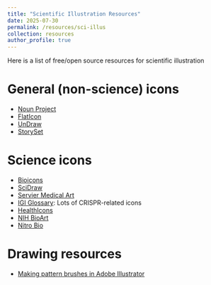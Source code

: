 ```yaml
---
title: "Scientific Illustration Resources"
date: 2025-07-30
permalink: /resources/sci-illus
collection: resources
author_profile: true
---
```


Here is a list of free/open source resources for scientific illustration

# General (non-science) icons
* [Noun Project](https://thenounproject.com/)
* [FlatIcon](https://www.flaticon.com/)
* [UnDraw](https://undraw.co/)
* [StorySet](https://storyset.com/)

# Science icons
* [Bioicons](https://bioicons.com/)
* [SciDraw](https://scidraw.io/)
* [Servier Medical Art](https://smart.servier.com/)
* [IGI Glossary](https://innovativegenomics.org/glossary/): Lots of CRISPR-related icons
* [HealthIcons](https://healthicons.org/)
* [NIH BioArt](https://bioart.niaid.nih.gov/)
* [Nitro Bio](https://biographics.nitro.bio/)

# Drawing resources
* [Making pattern brushes in Adobe Illustrator](https://www.ami.org/professional-resources/expert-techniques/129-pattern-brushes-in-adobe-illustrator)